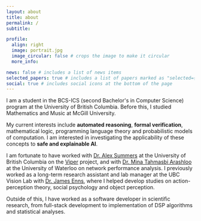 ```yaml
---
layout: about
title: about
permalink: /
subtitle: 

profile:
  align: right
  image: portrait.jpg
  image_circular: false # crops the image to make it circular
  more_info: 

news: false # includes a list of news items
selected_papers: true # includes a list of papers marked as "selected={true}"
social: true # includes social icons at the bottom of the page
---
```


I am a student in the BCS-ICS (second Bachelor's in Computer Science) program at the University of British Columbia. Before this, I studied Mathematics and Music at McGill University.

My current interests include **automated reasoning**, **formal verification**, mathematical logic, programming language theory and probabilistic models of computation. I am interested in investigating the applicability of these concepts to **safe and explainable AI**. 

I am fortunate to have worked with [Dr. Alex Summers](https://www.cs.ubc.ca/~alexsumm/) at the University of British Columbia on the [Viper](https://www.pm.inf.ethz.ch/research/viper.html) project, and with [Dr. Mina Tahmasbi Arashloo](https://mina.arashloo.net/) at the University of Waterloo on network performance analysis. I previously worked as a long-term research assistant and lab manager at the UBC Vision Lab with [Dr. James Enns](https://psych.ubc.ca/profile/james-enns/), where I helped develop studies on action-perception theory, social psychology and object perception.

Outside of this, I have worked as a software developer in scientific research, from full-stack development to implementation of DSP algorithms and statistical analyses.

